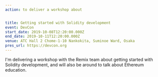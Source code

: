 ```yaml
---
action: to deliver a workshop about


title: Getting started with Solidity development
event: DevCon
start_date: 2019-10-08T12:20:00.000Z
end_date: 2019-10-11T12:20:00.000Z
venue: ATC Hall 2 Chome-1-10 Nankokita, Suminoe Ward, Osaka
pres_url: https://devcon.org
---
```


I'm delivering a workshop with the Remix team about getting started with Solidity development, and will also be around to talk about Ethereum education.
